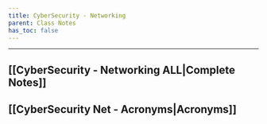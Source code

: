 ```yaml
---
title: CyberSecurity - Networking
parent: Class Notes
has_toc: false
---
```

___
## [[CyberSecurity - Networking ALL|Complete Notes]]
## [[CyberSecurity Net - Acronyms|Acronyms]]
